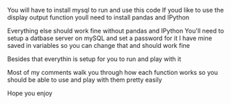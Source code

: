You will have to install mysql to run and use this code
If youd like to use the display output function youll need to 
install pandas and IPython
 
Everything else should work fine without pandas and IPython
You'll need to setup a datbase server on mySQL and set a password for it
I have mine saved in variables so you can change that and should work fine

Besides that everythin is setup for you to run and play with it

Most of my comments walk you through how each function works so you should be able
to use and play with them pretty easily

Hope you enjoy
